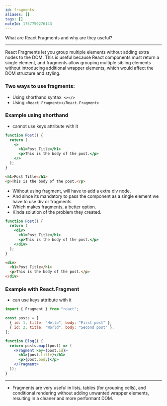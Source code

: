 ```yaml
---
id: fragments
aliases: []
tags: []
noteId: 1757759276143
---
```


What are React Fragments and why are they useful?

---

React Fragments let you group multiple elements without adding extra nodes to the DOM. This is useful because React components must return a single element, and fragments allow grouping multiple sibling elements without introducing additional wrapper elements, which would affect the DOM structure and styling.

### Two ways to use fragments:

- Using shorthand syntax: `<></>`
- Using `<React.Fragment></React.Fragment>`

### Example using shorthand

- cannot use keys attribute with it

```jsx
function Post() {
  return (
    <>
      <h1>Post Title</h1>
      <p>This is the body of the post.</p>
    </>
  );
}
```

```html
<h1>Post Title</h1>
<p>This is the body of the post.</p>
```

- Without using fragment, will have to add a extra div node,
- And since its mandatory to pass the component as a single element we have to use div or fragments
- Which makes fragments, a better option.
- Kinda solution of the problem they created.

```jsx
function Post() {
  return (
    <div>
      <h1>Post Title</h1>
      <p>This is the body of the post.</p>
    </div>
  );
}
```

```html
<div>
  <h1>Post Title</h1>
  <p>This is the body of the post.</p>
</div>
```

### Example with React.Fragment

- can use keys attribute with it

```jsx
import { Fragment } from "react";

const posts = [
  { id: 1, title: "Hello", body: "First post" },
  { id: 2, title: "World", body: "Second post" },
];

function Blog() {
  return posts.map((post) => (
    <Fragment key={post.id}>
      <h1>{post.title}</h1>
      <p>{post.body}</p>
    </Fragment>
  ));
}
```

---

- Fragments are very useful in lists, tables (for grouping cells), and conditional rendering without adding unwanted wrapper elements, resulting in a cleaner and more performant DOM.
